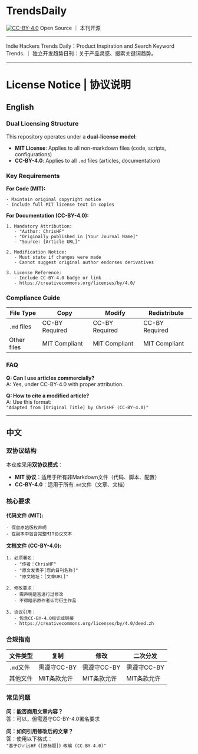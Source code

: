 # TrendsDaily

[![CC-BY-4.0](https://i.creativecommons.org/l/by/4.0/80x15.png)](https://creativecommons.org/licenses/by/4.0/)
Open Source ｜ 本刊开源

---

Indie Hackers Trends Daily：Product Inspiration and Search Keyword Trends. ｜ 独立开发趋势日刊：关于产品灵感、搜索关键词趋势。

---

# License Notice | 协议说明

## English

### Dual Licensing Structure
This repository operates under a **dual-license model**:
- **MIT License**: Applies to all non-markdown files (code, scripts, configurations)
- **CC-BY-4.0**: Applies to all `.md` files (articles, documentation)

### Key Requirements
**For Code (MIT):**
```text
- Maintain original copyright notice
- Include full MIT license text in copies
```

**For Documentation (CC-BY-4.0):**
```text
1. Mandatory Attribution:
   - "Author: ChrisHF"
   - "Originally published in [Your Journal Name]"
   - "Source: [Article URL]"

2. Modification Notice:
   - Must state if changes were made
   - Cannot suggest original author endorses derivatives

3. License Reference:
   - Include CC-BY-4.0 badge or link
   - https://creativecommons.org/licenses/by/4.0/
```

### Compliance Guide
| File Type       | Copy          | Modify       | Redistribute |
|-----------------|---------------|--------------|--------------|
| `.md` files     | CC-BY Required| CC-BY Required| CC-BY Required|
| Other files     | MIT Compliant | MIT Compliant| MIT Compliant|

### FAQ
**Q: Can I use articles commercially?**  
A: Yes, under CC-BY-4.0 with proper attribution.

**Q: How to cite a modified article?**  
A: Use this format:  
`"Adapted from [Original Title] by ChrisHF (CC-BY-4.0)"`

---

## 中文

### 双协议结构
本仓库采用**双协议模式**：
- **MIT 协议**：适用于所有非Markdown文件（代码、脚本、配置）
- **CC-BY-4.0**：适用于所有`.md`文件（文章、文档）

### 核心要求
**代码文件 (MIT):**
```text
- 保留原始版权声明
- 在副本中包含完整MIT协议文本
```

**文档文件 (CC-BY-4.0):**
```text
1. 必须署名：
   - "作者：ChrisHF"
   - "原文发表于[您的日刊名称]"
   - "原文地址：[文章URL]"

2. 修改要求：
   - 需声明是否进行过修改
   - 不得暗示原作者认可衍生作品

3. 协议引用：
   - 包含CC-BY-4.0标识或链接
   - https://creativecommons.org/licenses/by/4.0/deed.zh
```

### 合规指南
| 文件类型       | 复制          | 修改         | 二次分发     |
|---------------|---------------|--------------|--------------|
| `.md`文件     | 需遵守CC-BY   | 需遵守CC-BY  | 需遵守CC-BY  |
| 其他文件      | MIT条款允许   | MIT条款允许  | MIT条款允许  |

### 常见问题
**问：能否商用文章内容？**  
答：可以，但需遵守CC-BY-4.0署名要求

**问：如何引用修改后的文章？**  
答：使用以下格式：  
`"基于ChrisHF《[原标题]》改编 (CC-BY-4.0)"`

